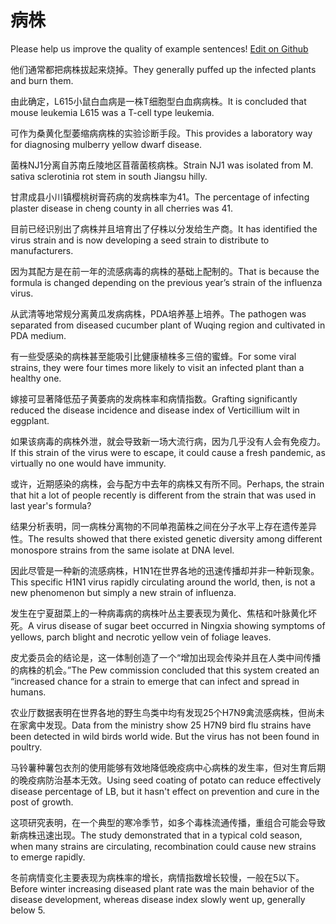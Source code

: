 # 病株

Please help us improve the quality of example sentences! [Edit on Github](https://github.com/jiyushe/jiyu-example-sentence-source/blob/main/chinese/bingzhu_1.md)

<p><span class="chinese">他们通常都把病株拔起来烧掉。</span><span class="english">They generally puffed up the infected plants and burn them.</span></p>

<p><span class="chinese">由此确定，L615小鼠白血病是一株T细胞型白血病病株。</span><span class="english">It is concluded that mouse leukemia L615 was a T-cell type leukemia.</span></p>

<p><span class="chinese">可作为桑黄化型萎缩病病株的实验诊断手段。</span><span class="english">This provides a laboratory way for diagnosing mulberry yellow dwarf disease.</span></p>

<p><span class="chinese">菌株NJ1分离自苏南丘陵地区苜蓿菌核病株。</span><span class="english">Strain NJ1 was isolated from M. sativa sclerotinia rot stem in south Jiangsu hilly.</span></p>

<p><span class="chinese">甘肃成县小川镇樱桃树膏药病的发病株率为41。</span><span class="english">The percentage of infecting plaster disease in cheng county in all cherries was 41.</span></p>

<p><span class="chinese">目前已经识别出了病株并且培育出了仔株以分发给生产商。</span><span class="english">It has identified the virus strain and is now developing a seed strain to distribute to manufacturers.</span></p>

<p><span class="chinese">因为其配方是在前一年的流感病毒的病株的基础上配制的。</span><span class="english">That is because the formula is changed depending on the previous year’s strain of the influenza virus.</span></p>

<p><span class="chinese">从武清等地常规分离黄瓜发病病株，PDA培养基上培养。</span><span class="english">The pathogen was separated from diseased cucumber plant of Wuqing region and cultivated in PDA medium.</span></p>

<p><span class="chinese">有一些受感染的病株甚至能吸引比健康植株多三倍的蜜蜂。</span><span class="english">For some viral strains, they were four times more likely to visit an infected plant than a healthy one.</span></p>

<p><span class="chinese">嫁接可显著降低茄子黄萎病的发病株率和病情指数。</span><span class="english">Grafting significantly reduced the disease incidence and disease index of Verticillium wilt in eggplant.</span></p>

<p><span class="chinese">如果该病毒的病株外泄，就会导致新一场大流行病，因为几乎没有人会有免疫力。</span><span class="english">If this strain of the virus were to escape, it could cause a fresh pandemic, as virtually no one would have immunity.</span></p>

<p><span class="chinese">或许，近期感染的病株，会与配方中去年的病株又有所不同。</span><span class="english">Perhaps, the strain that hit a lot of people recently is different from the strain that was used in last year's formula?</span></p>

<p><span class="chinese">结果分析表明，同一病株分离物的不同单孢菌株之间在分子水平上存在遗传差异性。</span><span class="english">The results showed that there existed genetic diversity among different monospore strains from the same isolate at DNA level.</span></p>

<p><span class="chinese">因此尽管是一种新的流感病株，H1N1在世界各地的迅速传播却并非一种新现象。</span><span class="english">This specific H1N1 virus rapidly circulating around the world, then, is not a new phenomenon but simply a new strain of influenza.</span></p>

<p><span class="chinese">发生在宁夏甜菜上的一种病毒病的病株叶丛主要表现为黄化、焦桔和叶脉黄化坏死。</span><span class="english">A virus disease of sugar beet occurred in Ningxia showing symptoms of yellows, parch blight and necrotic yellow vein of foliage leaves.</span></p>

<p><span class="chinese">皮尤委员会的结论是，这一体制创造了一个“增加出现会传染并且在人类中间传播的病株的机会。”</span><span class="english">The Pew commission concluded that this system created an “increased chance for a strain to emerge that can infect and spread in humans.</span></p>

<p><span class="chinese">农业厅数据表明在世界各地的野生鸟类中均有发现25个H7N9禽流感病株，但尚未在家禽中发现。</span><span class="english">Data from the ministry show 25 H7N9 bird flu strains have been detected in wild birds world wide. But the virus has not been found in poultry.</span></p>

<p><span class="chinese">马铃薯种薯包衣剂的使用能够有效地降低晚疫病中心病株的发生率，但对生育后期的晚疫病防治基本无效。</span><span class="english">Using seed coating of potato can reduce effectively disease percentage of LB, but it hasn't effect on prevention and cure in the post of growth.</span></p>

<p><span class="chinese">这项研究表明，在一个典型的寒冷季节，如多个毒株流通传播，重组合可能会导致新病株迅速出现。</span><span class="english">The study demonstrated that in a typical cold season, when many strains are circulating, recombination could cause new strains to emerge rapidly.</span></p>

<p><span class="chinese">冬前病情变化主要表现为病株率的增长，病情指数增长较慢，一般在5以下。</span><span class="english">Before winter increasing diseased plant rate was the main behavior of the disease development, whereas disease index slowly went up, generally below 5.</span></p>


